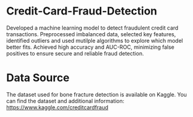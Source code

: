 # Credit-Card-Fraud-Detection
Developed a machine learning model to detect fraudulent credit card transactions. Preprocessed imbalanced data, selected key features, identified outliers and used mutilple algorithms to explore which model better fits. Achieved high accuracy and AUC-ROC, minimizing false positives to ensure secure and reliable fraud detection.
# Data Source
The dataset used for bone fracture detection is available on Kaggle. You can find the dataset and additional information: https://www.kaggle.com/creditcardfraud
